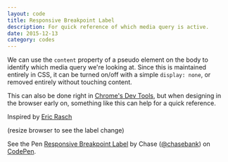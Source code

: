 ```yaml
---
layout: code
title: Responsive Breakpoint Label
description: For quick reference of which media query is active.
date: 2015-12-13
category: codes
---
```


We can use the `content` property of a pseudo element on the body to identify which media query we're looking at. Since this is maintained entirely in CSS, it can be turned on/off with a simple `display: none`, or removed entirely without touching content.

This can also be done right in [Chrome's Dev Tools](https://developers.google.com/web/tools/chrome-devtools/device-mode/emulate-mobile-viewports#media-queries), but when designing in the browser early on, something like this can help for a quick reference.

Inspired by [Eric Rasch](http://codepen.io/ericrasch/pen/HzoEx)

(resize browser to see the label change)

<p data-height="268" data-theme-id="21051" data-slug-hash="f2d9c718e1588d11df71f94c0559bd7c" data-default-tab="result" data-user="chasebank" class='codepen'>See the Pen <a href='http://codepen.io/chasebank/pen/f2d9c718e1588d11df71f94c0559bd7c/'>Responsive Breakpoint Label</a> by Chase (<a href='http://codepen.io/chasebank'>@chasebank</a>) on <a href='http://codepen.io'>CodePen</a>.</p>
<script async src="//assets.codepen.io/assets/embed/ei.js"></script>